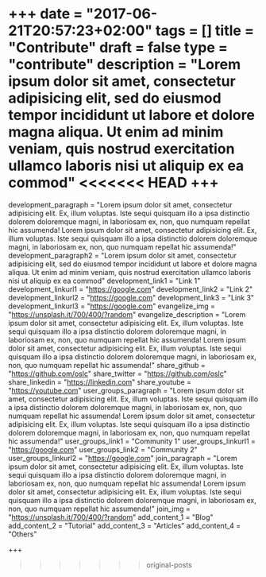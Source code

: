 +++
date = "2017-06-21T20:57:23+02:00"
tags = []
title = "Contribute"
draft = false
type = "contribute"
description = "Lorem ipsum dolor sit amet, consectetur adipisicing elit, sed do eiusmod tempor incididunt ut labore et dolore magna aliqua. Ut enim ad minim veniam, quis nostrud exercitation ullamco laboris nisi ut aliquip ex ea commod"
<<<<<<< HEAD
+++
=======

development_paragraph = "Lorem ipsum dolor sit amet, consectetur adipisicing elit. Ex, illum voluptas. Iste sequi quisquam illo a ipsa distinctio dolorem doloremque magni, in laboriosam ex, non, quo numquam repellat hic assumenda! Lorem ipsum dolor sit amet, consectetur adipisicing elit. Ex, illum voluptas. Iste sequi quisquam illo a ipsa distinctio dolorem doloremque magni, in laboriosam ex, non, quo numquam repellat hic assumenda!"
development_paragraph2 = "Lorem ipsum dolor sit amet, consectetur adipisicing elit, sed do eiusmod tempor incididunt ut labore et dolore magna aliqua. Ut enim ad minim veniam, quis nostrud exercitation ullamco laboris nisi ut aliquip ex ea commod"
development_link1 = "Link 1"
development_linkurl1 = "https://google.com"
development_link2 = "Link 2"
development_linkurl2 = "https://google.com"
development_link3 = "Link 3"
development_linkurl3 = "https://google.com"
evangelize_img = "https://unsplash.it/700/400/?random"
evangelize_description = "Lorem ipsum dolor sit amet, consectetur adipisicing elit. Ex, illum voluptas. Iste sequi quisquam illo a ipsa distinctio dolorem doloremque magni, in laboriosam ex, non, quo numquam repellat hic assumenda! Lorem ipsum dolor sit amet, consectetur adipisicing elit. Ex, illum voluptas. Iste sequi quisquam illo a ipsa distinctio dolorem doloremque magni, in laboriosam ex, non, quo numquam repellat hic assumenda!"
share_github = "https://github.com/oslc"
share_twitter = "https://github.com/oslc"
share_linkedin  = "https://linkedin.com"
share_youtube = "https://youtube.com"
user_groups_paragraph = "Lorem ipsum dolor sit amet, consectetur adipisicing elit. Ex, illum voluptas. Iste sequi quisquam illo a ipsa distinctio dolorem doloremque magni, in laboriosam ex, non, quo numquam repellat hic assumenda! Lorem ipsum dolor sit amet, consectetur adipisicing elit. Ex, illum voluptas. Iste sequi quisquam illo a ipsa distinctio dolorem doloremque magni, in laboriosam ex, non, quo numquam repellat hic assumenda!"
user_groups_link1 = "Community 1"
user_groups_linkurl1 = "https://google.com"
user_groups_link2 = "Community 2"
user_groups_linkurl2 = "https://google.com"
join_paragraph = "Lorem ipsum dolor sit amet, consectetur adipisicing elit. Ex, illum voluptas. Iste sequi quisquam illo a ipsa distinctio dolorem doloremque magni, in laboriosam ex, non, quo numquam repellat hic assumenda! Lorem ipsum dolor sit amet, consectetur adipisicing elit. Ex, illum voluptas. Iste sequi quisquam illo a ipsa distinctio dolorem doloremque magni, in laboriosam ex, non, quo numquam repellat hic assumenda!"
join_img = "https://unsplash.it/700/400/?random"
add_content_1 = "Blog"
add_content_2 = "Tutorial"
add_content_3 = "Articles"
add_content_4 = "Others"

+++
>>>>>>> original-posts

